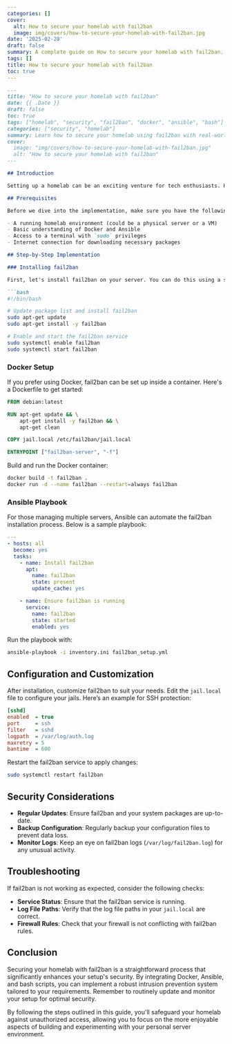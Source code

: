 ```yaml
---
categories: []
cover:
  alt: How to secure your homelab with fail2ban
  image: img/covers/how-to-secure-your-homelab-with-fail2ban.jpg
date: '2025-02-28'
draft: false
summary: A complete guide on How to secure your homelab with fail2ban.
tags: []
title: How to secure your homelab with fail2ban
toc: true
---
```


```markdown
---
title: "How to secure your homelab with fail2ban"
date: {{ .Date }}
draft: false
toc: true
tags: ["homelab", "security", "fail2ban", "docker", "ansible", "bash"]
categories: ["security", "homelab"]
summary: Learn how to secure your homelab using fail2ban with real-world examples using Docker, Ansible, and bash scripts.
cover:
  image: "img/covers/how-to-secure-your-homelab-with-fail2ban.jpg"
  alt: "How to secure your homelab with fail2ban"
---

## Introduction

Setting up a homelab can be an exciting venture for tech enthusiasts. However, securing it is crucial to protect against unauthorized access and potential attacks. This blog post will guide you through using **fail2ban**, a popular open-source intrusion prevention software, to secure your homelab. We'll use Docker, Ansible, and bash scripts to provide real-world tested examples for implementation.

## Prerequisites

Before we dive into the implementation, make sure you have the following:

- A running homelab environment (could be a physical server or a VM)
- Basic understanding of Docker and Ansible
- Access to a terminal with `sudo` privileges
- Internet connection for downloading necessary packages

## Step-by-Step Implementation

### Installing fail2ban

First, let's install fail2ban on your server. You can do this using a simple bash script. Here’s how you can set it up:

```bash
#!/bin/bash

# Update package list and install fail2ban
sudo apt-get update
sudo apt-get install -y fail2ban

# Enable and start the fail2ban service
sudo systemctl enable fail2ban
sudo systemctl start fail2ban
```

### Docker Setup

If you prefer using Docker, fail2ban can be set up inside a container. Here's a Dockerfile to get started:

```dockerfile
FROM debian:latest

RUN apt-get update && \
    apt-get install -y fail2ban && \
    apt-get clean

COPY jail.local /etc/fail2ban/jail.local

ENTRYPOINT ["fail2ban-server", "-f"]
```

Build and run the Docker container:

```bash
docker build -t fail2ban .
docker run -d --name fail2ban --restart=always fail2ban
```

### Ansible Playbook

For those managing multiple servers, Ansible can automate the fail2ban installation process. Below is a sample playbook:

```yaml
---
- hosts: all
  become: yes
  tasks:
    - name: Install fail2ban
      apt:
        name: fail2ban
        state: present
        update_cache: yes

    - name: Ensure fail2ban is running
      service:
        name: fail2ban
        state: started
        enabled: yes
```

Run the playbook with:

```bash
ansible-playbook -i inventory.ini fail2ban_setup.yml
```

## Configuration and Customization

After installation, customize fail2ban to suit your needs. Edit the `jail.local` file to configure your jails. Here’s an example for SSH protection:

```ini
[sshd]
enabled  = true
port     = ssh
filter   = sshd
logpath  = /var/log/auth.log
maxretry = 5
bantime  = 600
```

Restart the fail2ban service to apply changes:

```bash
sudo systemctl restart fail2ban
```

## Security Considerations

- **Regular Updates**: Ensure fail2ban and your system packages are up-to-date.
- **Backup Configuration**: Regularly backup your configuration files to prevent data loss.
- **Monitor Logs**: Keep an eye on fail2ban logs (`/var/log/fail2ban.log`) for any unusual activity.

## Troubleshooting

If fail2ban is not working as expected, consider the following checks:

- **Service Status**: Ensure that the fail2ban service is running.
- **Log File Paths**: Verify that the log file paths in your `jail.local` are correct.
- **Firewall Rules**: Check that your firewall is not conflicting with fail2ban rules.

## Conclusion

Securing your homelab with fail2ban is a straightforward process that significantly enhances your setup's security. By integrating Docker, Ansible, and bash scripts, you can implement a robust intrusion prevention system tailored to your requirements. Remember to routinely update and monitor your setup for optimal security.

By following the steps outlined in this guide, you'll safeguard your homelab against unauthorized access, allowing you to focus on the more enjoyable aspects of building and experimenting with your personal server environment.
```
